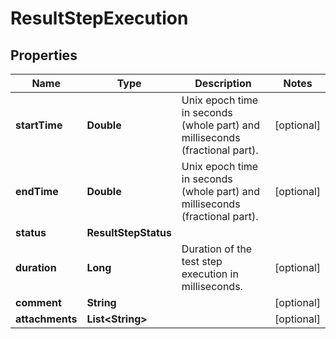 

# ResultStepExecution


## Properties

| Name | Type | Description | Notes |
|------------ | ------------- | ------------- | -------------|
|**startTime** | **Double** | Unix epoch time in seconds (whole part) and milliseconds (fractional part). |  [optional] |
|**endTime** | **Double** | Unix epoch time in seconds (whole part) and milliseconds (fractional part). |  [optional] |
|**status** | **ResultStepStatus** |  |  |
|**duration** | **Long** | Duration of the test step execution in milliseconds. |  [optional] |
|**comment** | **String** |  |  [optional] |
|**attachments** | **List&lt;String&gt;** |  |  [optional] |



